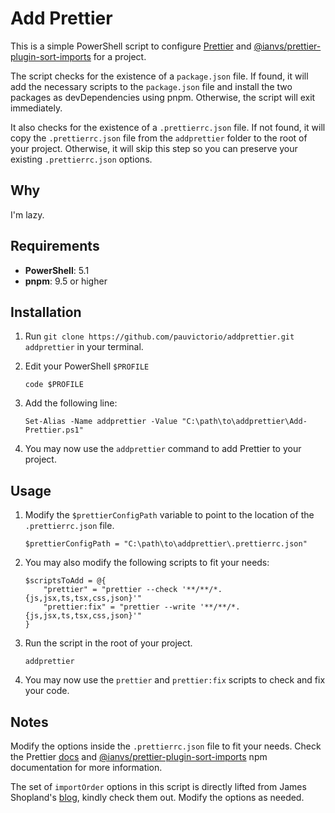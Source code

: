 # Add Prettier

This is a simple PowerShell script to configure [Prettier](https://prettier.io/) and [@ianvs/prettier-plugin-sort-imports](https://github.com/ianvs/prettier-plugin-sort-imports) for a project.

The script checks for the existence of a `package.json` file. If found, it will add the necessary scripts to the `package.json` file and install the two packages as devDependencies using pnpm. Otherwise, the script will exit immediately.

It also checks for the existence of a `.prettierrc.json` file. If not found, it will copy the `.prettierrc.json` file from the `addprettier` folder to the root of your project. Otherwise, it will skip this step so you can preserve your existing `.prettierrc.json` options.

## Why

I'm lazy.

## Requirements

- **PowerShell**: 5.1
- **pnpm**: 9.5 or higher

## Installation

1. Run `git clone https://github.com/pauvictorio/addprettier.git addprettier` in your terminal.

2. Edit your PowerShell `$PROFILE`

   ```PS
   code $PROFILE
   ```

3. Add the following line:

   ```PS
   Set-Alias -Name addprettier -Value "C:\path\to\addprettier\Add-Prettier.ps1"
   ```

4. You may now use the `addprettier` command to add Prettier to your project.

## Usage

1. Modify the `$prettierConfigPath` variable to point to the location of the `.prettierrc.json` file.

    ```PS
    $prettierConfigPath = "C:\path\to\addprettier\.prettierrc.json"
    ```

2. You may also modify the following scripts to fit your needs:

    ```PS
    $scriptsToAdd = @{
        "prettier" = "prettier --check '**/**/*.{js,jsx,ts,tsx,css,json}'"
        "prettier:fix" = "prettier --write '**/**/*.{js,jsx,ts,tsx,css,json}'"
    }
    ```

3. Run the script in the root of your project.

    ```PS
    addprettier
    ```

4. You may now use the `prettier` and `prettier:fix` scripts to check and fix your code.

## Notes

Modify the options inside the `.prettierrc.json` file to fit your needs. Check the Prettier [docs](https://prettier.io/docs/en/options) and [@ianvs/prettier-plugin-sort-imports](https://www.npmjs.com/package/@ianvs/prettier-plugin-sort-imports) npm documentation for more information.

The set of `importOrder` options in this script is directly lifted from James Shopland's [blog](https://www.jamesshopland.com/blog/sort-imports-with-prettier), kindly check them out. Modify the options as needed.
